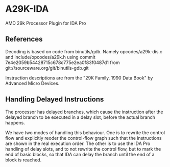 # A29K-IDA
AMD 29k Processor Plugin for IDA Pro

## References
Decoding is based on code from binutils/gdb. 
Namely opcodes/a29k-dis.c and include/opcodes/a29k.h using 
commit 7e4e2059b54428715c678c775e2ea0f83f0487d1 from git://sourceware.org/git/binutils-gdb.git

Instruction descriptions are from the "29K Family. 1990 Data Book" by Advanced Micro Devices.

## Handling Delayed Instructions
The processor has delayed branches, which cause the instruction after the delayed branch to be executed in a delay slot, before the actual branch happens.

We have two modes of handling this behaviour. One is to rewrite the control flow and explicitly reoder the control-flow graph such that the instructions are shown in the real execution order.
The other is to use the IDA Pro handling of delay slots, and to not rewrite the control flow, but to mark the end of basic blocks, so that IDA can delay the branch until the end of a block is reached.

